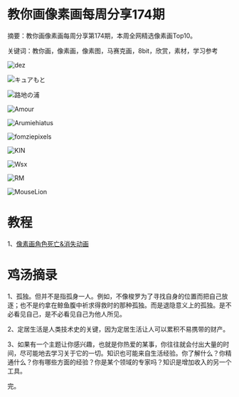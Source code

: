 # 教你画像素画每周分享174期

摘要：教你画像素画每周分享第174期，本周全网精选像素画Top10。

关键词：教你画，像素画，像素图，马赛克画，8bit，欣赏，素材，学习参考

![dez](https://tva1.sinaimg.cn/large/e6c9d24ely1h05r6qergsj20q90zfte0.jpg)

![キュアもと](https://tva1.sinaimg.cn/large/e6c9d24ely1h05r6nd7g8j20sg0sgaat.jpg)

![路地の浦](https://tva1.sinaimg.cn/large/e6c9d24ely1h05r6qyijej210b0u0wgx.jpg)

![Amour](https://tva1.sinaimg.cn/large/e6c9d24ely1h05r6rpfrrj20xc0qmgpw.jpg)

![Arumiehiatus](https://tva1.sinaimg.cn/large/e6c9d24ely1h05r6pld2rj20rs0m8wiz.jpg)

![fomziepixels](https://tva1.sinaimg.cn/large/e6c9d24ely1h05r6p0fbpj21ae0u0dsu.jpg)

![KIN](https://tva1.sinaimg.cn/large/e6c9d24ely1h05r6s7vqaj20u00u0mxl.jpg)

![Wsx](https://tva1.sinaimg.cn/large/e6c9d24ely1h05r6nkaftj21800o042s.jpg)

![RM](https://tva1.sinaimg.cn/large/e6c9d24ely1h05rd9krd2j20s00s0goa.jpg)

![MouseLion](https://tva1.sinaimg.cn/large/e6c9d24ely1h05r6odopvj20u00u0jt3.jpg)

# 教程

1、[像素画角色死亡&消失动画](https://mp.weixin.qq.com/s/DMM6KIVyRFsm4iYFxnYzrw)

# 鸡汤摘录

1、孤独。但并不是指孤身一人。例如，不像梭罗为了寻找自身的位置而把自己放逐；也不是约拿在鲸鱼腹中祈求得救时的那种孤独。而是退隐意义上的孤独。是不必看见自己，是不必看见自己为他人所见。

2、定居生活是人类技术史的关键，因为定居生活让人可以累积不易携带的财产。

3、如果有一个主题让你感兴趣，也就是你热爱的某事，你往往就会付出大量的时间，尽可能地去学习关于它的一切。知识也可能来自生活经验。你了解什么？你精通什么？你有哪些方面的经验？你是某个领域的专家吗？知识是增加收入的另一个工具。

完。